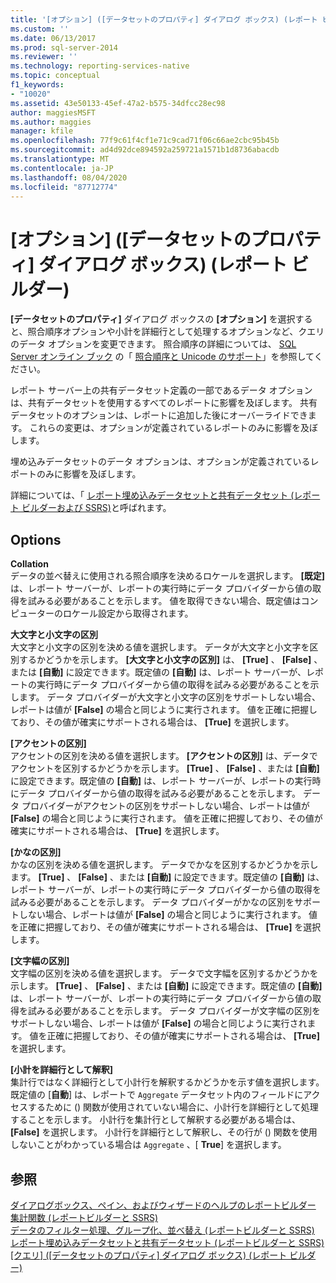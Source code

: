```yaml
---
title: '[オプション] ([データセットのプロパティ] ダイアログ ボックス) (レポート ビルダー) | Microsoft Docs'
ms.custom: ''
ms.date: 06/13/2017
ms.prod: sql-server-2014
ms.reviewer: ''
ms.technology: reporting-services-native
ms.topic: conceptual
f1_keywords:
- "10020"
ms.assetid: 43e50133-45ef-47a2-b575-34dfcc28ec98
author: maggiesMSFT
ms.author: maggies
manager: kfile
ms.openlocfilehash: 77f9c61f4cf1e71c9cad71f06c66ae2cbc95b45b
ms.sourcegitcommit: ad4d92dce894592a259721a1571b1d8736abacdb
ms.translationtype: MT
ms.contentlocale: ja-JP
ms.lasthandoff: 08/04/2020
ms.locfileid: "87712774"
---
```

# <a name="dataset-properties-dialog-box-options-report-builder"></a>[オプション] ([データセットのプロパティ] ダイアログ ボックス) (レポート ビルダー)
  **[データセットのプロパティ]** ダイアログ ボックスの **[オプション]** を選択すると、照合順序オプションや小計を詳細行として処理するオプションなど、クエリのデータ オプションを変更できます。 照合順序の詳細については、 [SQL Server オンライン ブック](../../relational-databases/collations/collation-and-unicode-support.md) の「 [照合順序と Unicode のサポート](https://go.microsoft.com/fwlink/?linkid=98335)」を参照してください。  
  
 レポート サーバー上の共有データセット定義の一部であるデータ オプションは、共有データセットを使用するすべてのレポートに影響を及ぼします。 共有データセットのオプションは、レポートに追加した後にオーバーライドできます。 これらの変更は、オプションが定義されているレポートのみに影響を及ぼします。  
  
 埋め込みデータセットのデータ オプションは、オプションが定義されているレポートのみに影響を及ぼします。  
  
 詳細については、「 [レポート埋め込みデータセットと共有データセット &#40;レポート ビルダーおよび SSRS&#41;](report-embedded-datasets-and-shared-datasets-report-builder-and-ssrs.md)と呼ばれます。  
  
## <a name="options"></a>Options  
 **Collation**  
 データの並べ替えに使用される照合順序を決めるロケールを選択します。 **[既定]** は、レポート サーバーが、レポートの実行時にデータ プロバイダーから値の取得を試みる必要があることを示します。 値を取得できない場合、既定値はコンピューターのロケール設定から取得されます。  
  
 **大文字と小文字の区別**  
 大文字と小文字の区別を決める値を選択します。 データが大文字と小文字を区別するかどうかを示します。 **[大文字と小文字の区別]** は、 **[True]** 、 **[False]** 、または **[自動]** に設定できます。既定値の **[自動]** は、レポート サーバーが、レポートの実行時にデータ プロバイダーから値の取得を試みる必要があることを示します。 データ プロバイダーが大文字と小文字の区別をサポートしない場合、レポートは値が **[False]** の場合と同じように実行されます。 値を正確に把握しており、その値が確実にサポートされる場合は、 **[True]** を選択します。  
  
 **[アクセントの区別]**  
 アクセントの区別を決める値を選択します。 **[アクセントの区別]** は、データでアクセントを区別するかどうかを示します。 **[True]** 、 **[False]** 、または **[自動]** に設定できます。既定値の **[自動]** は、レポート サーバーが、レポートの実行時にデータ プロバイダーから値の取得を試みる必要があることを示します。 データ プロバイダーがアクセントの区別をサポートしない場合、レポートは値が **[False]** の場合と同じように実行されます。 値を正確に把握しており、その値が確実にサポートされる場合は、 **[True]** を選択します。  
  
 **[かなの区別]**  
 かなの区別を決める値を選択します。 データでかなを区別するかどうかを示します。 **[True]** 、 **[False]** 、または **[自動]** に設定できます。既定値の **[自動]** は、レポート サーバーが、レポートの実行時にデータ プロバイダーから値の取得を試みる必要があることを示します。 データ プロバイダーがかなの区別をサポートしない場合、レポートは値が **[False]** の場合と同じように実行されます。 値を正確に把握しており、その値が確実にサポートされる場合は、 **[True]** を選択します。  
  
 **[文字幅の区別]**  
 文字幅の区別を決める値を選択します。 データで文字幅を区別するかどうかを示します。 **[True]** 、 **[False]** 、または **[自動]** に設定できます。既定値の **[自動]** は、レポート サーバーが、レポートの実行時にデータ プロバイダーから値の取得を試みる必要があることを示します。 データ プロバイダーが文字幅の区別をサポートしない場合、レポートは値が **[False]** の場合と同じように実行されます。 値を正確に把握しており、その値が確実にサポートされる場合は、 **[True]** を選択します。  
  
 **[小計を詳細行として解釈]**  
 集計行ではなく詳細行として小計行を解釈するかどうかを示す値を選択します。 既定値の [**自動**] は、レポートで `Aggregate` データセット内のフィールドにアクセスするために () 関数が使用されていない場合に、小計行を詳細行として処理することを示します。 小計行を集計行として解釈する必要がある場合は、 **[False]** を選択します。 小計行を詳細行として解釈し、その行が () 関数を使用しないことがわかっている場合は `Aggregate` 、[ **True**] を選択します。  
  
## <a name="see-also"></a>参照  
 [ダイアログボックス、ペイン、およびウィザードのヘルプのレポートビルダー](../report-builder-help-for-dialog-boxes-panes-and-wizards.md)   
 [集計関数 &#40;レポートビルダーと SSRS&#41;](../report-design/report-builder-functions-aggregate-function.md)   
 [データのフィルター処理、グループ化、並べ替え &#40;レポートビルダーと SSRS&#41;](../report-design/filter-group-and-sort-data-report-builder-and-ssrs.md)   
 [レポート埋め込みデータセットと共有データセット &#40;レポートビルダーと SSRS&#41;](report-embedded-datasets-and-shared-datasets-report-builder-and-ssrs.md)   
 [[クエリ] ([データセットのプロパティ] ダイアログ ボックス) (レポート ビルダー)](dataset-properties-dialog-box-query-report-builder.md)  
  
  
